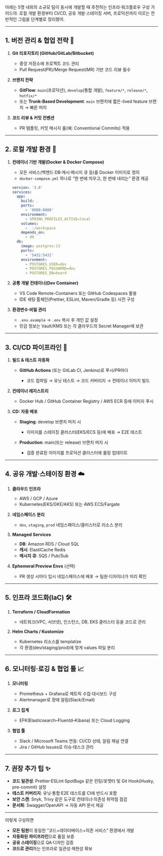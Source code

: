 아래는 5명 내외의 소규모 팀이 동시에 개발할 때 추천하는 인프라·워크플로우 구성 가이드야. 로컬 개발 환경부터 CI/CD, 공유 개발·스테이징 서버, 프로덕션까지 이르는 전반적인 그림을 단계별로 정리했어.

---

## 1. 버전 관리 & 협업 전략 🔀

1. **Git 리포지토리 (GitHub/GitLab/Bitbucket)**

   * 중앙 저장소에 프로젝트 코드 관리
   * Pull Request(PR)/Merge Request(MR) 기반 코드 리뷰 필수

2. **브랜치 전략**

   * **GitFlow**: `main`(프로덕션), `develop`(통합 개발), `feature/*`, `release/*`, `hotfix/*`
   * 또는 **Trunk-Based Development**: `main` 브랜치에 짧은-lived feature 브랜치 → 빠른 머지

3. **코드 리뷰 & 커밋 컨벤션**

   * PR 템플릿, 커밋 메시지 룰(예: Conventional Commits) 적용

---

## 2. 로컬 개발 환경 🐳

1. **컨테이너 기반 개발(Docker & Docker Compose)**

   * 모든 서비스(백엔드·DB·캐시·메시지 큐 등)를 Docker 이미지로 정의
   * `docker-compose.yml` 하나로 “한 번에 띄우고, 한 번에 내리는” 환경 제공

   ```yaml
   version: '3.8'
   services:
     app:
       build: .
       ports:
         - '8080:8080'
       environment:
         - SPRING_PROFILES_ACTIVE=local
       volumes:
         - .:/workspace
       depends_on:
         - db
     db:
       image: postgres:13
       ports:
         - '5432:5432'
       environment:
         - POSTGRES_USER=dev
         - POSTGRES_PASSWORD=dev
         - POSTGRES_DB=board
   ```

2. **공통 개발 컨테이너(Dev Container)**

   * VS Code Remote-Containers 또는 GitHub Codespaces 활용
   * IDE 세팅·툴체인(Prettier, ESLint, Maven/Gradle 등) 사전 구성

3. **환경변수·비밀 관리**

   * `.env.example` → `.env` 복사 후 개인 값 설정
   * 민감 정보는 Vault/KMS 또는 각 클라우드의 Secret Manager에 보관

---

## 3. CI/CD 파이프라인 🤖

1. **빌드 & 테스트 자동화**

   * **GitHub Actions** (또는 GitLab CI, Jenkins)로 푸시/PR마다

     * 코드 컴파일 → 유닛 테스트 → 코드 커버리지 → 컨테이너 이미지 빌드
2. **컨테이너 레지스트리**

   * Docker Hub / GitHub Container Registry / AWS ECR 등에 이미지 푸시
3. **CD: 자동 배포**

   * **Staging**: develop 브랜치 머지 시

     * 이미지를 스테이징 클러스터(EKS/ECS 등)에 배포 → E2E 테스트
   * **Production**: main(또는 release) 브랜치 머지 시

     * 검증 완료된 이미지를 프로덕션 클러스터에 롤링 업데이트

---

## 4. 공유 개발·스테이징 환경 ☁️

1. **클라우드 인프라**

   * AWS / GCP / Azure
   * Kubernetes(EKS/GKE/AKS) 또는 AWS ECS/Fargate
2. **네임스페이스 분리**

   * `dev`, `staging`, `prod` 네임스페이스/클러스터로 리소스 분리
3. **Managed Services**

   * **DB**: Amazon RDS / Cloud SQL
   * **캐시**: ElastiCache Redis
   * **메시지 큐**: SQS / Pub/Sub
4. **Ephemeral Preview Envs** (선택)

   * PR 생성 시마다 임시 네임스페이스에 배포 → 팀원·디자이너가 미리 확인

---

## 5. 인프라 코드화(IaC) 🛠️

1. **Terraform / CloudFormation**

   * 네트워크(VPC, 서브넷), 인스턴스, DB, EKS 클러스터 등을 코드로 관리
2. **Helm Charts / Kustomize**

   * Kubernetes 리소스를 templatize
   * 각 환경(dev/staging/prod)에 맞게 values 파일 분리

---

## 6. 모니터링·로깅 & 협업 툴 📈

1. **모니터링**

   * Prometheus + Grafana로 메트릭 수집·대시보드 구성
   * Alertmanager로 장애 알림(Slack/Email)
2. **로그 집계**

   * EFK(Elasticsearch–Fluentd–Kibana) 또는 Cloud Logging
3. **협업 툴**

   * Slack / Microsoft Teams 연동: CI/CD 상태, 알림 채널 연결
   * Jira / GitHub Issues로 이슈·태스크 관리

---

## 7. 권장 추가 팁 ✨

* **코드 일관성**: Prettier·ESLint·SpotBugs 같은 린팅/포맷터 및 Git Hook(Husky, pre-commit) 설정
* **테스트 커버리지**: 유닛·통합·E2E 테스트를 CI에 반드시 포함
* **보안 스캔**: Snyk, Trivy 같은 도구로 컨테이너·의존성 취약점 점검
* **문서화**: Swagger/OpenAPI → 자동 API 문서 제공

---

이렇게 구성하면

* **모든 팀원**이 동일한 “코드+데이터베이스+의존 서비스” 환경에서 개발
* **자동화된 파이프라인**으로 품질 보증
* **공유 스테이징**으로 QA·디자인 검증
* **코드로 관리**하는 인프라로 일관성·재현성 확보

